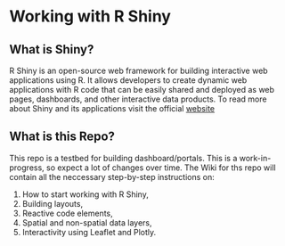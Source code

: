 # Working with R Shiny
## What is Shiny?
R Shiny is an open-source web framework for building interactive web applications using R. It allows developers to create dynamic web applications with R code that can be easily shared and deployed as web pages, dashboards, and other interactive data products. To read more about Shiny and its applications visit the official [website](https://shiny.rstudio.com/)

## What is this Repo?
This repo is a testbed for building dashboard/portals. This is a work-in-progress, so expect a lot of changes over time. The Wiki for ths repo will contain all the neccessary step-by-step instructions on:
1. How to start working with R Shiny,
2. Building layouts,
3. Reactive code elements,
4. Spatial and non-spatial data layers,
5. Interactivity using Leaflet and Plotly.


